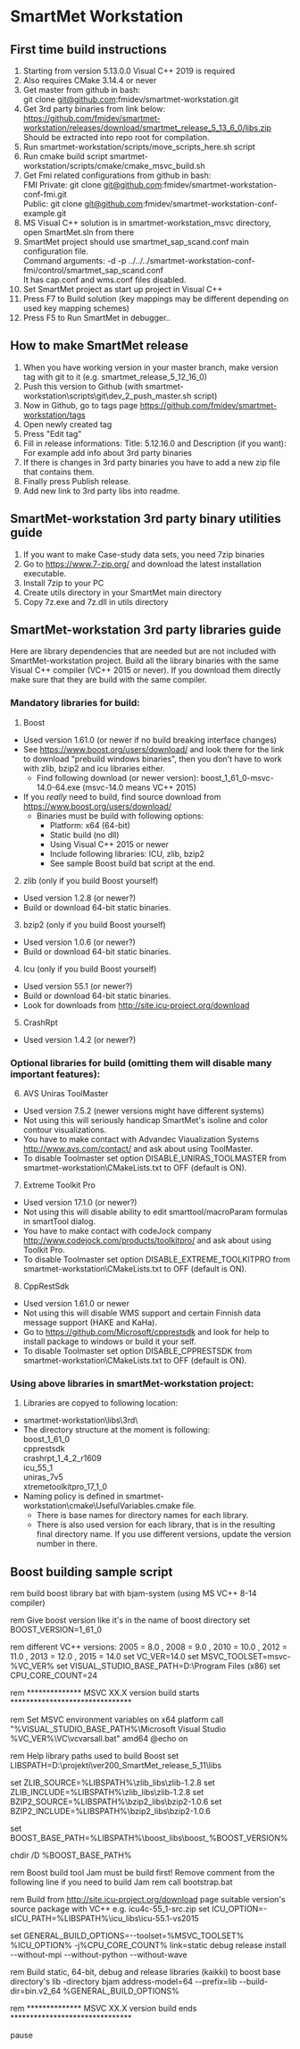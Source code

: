 # SmartMet Workstation

## First time build instructions

1. Starting from version 5.13.0.0 Visual C++ 2019 is required
2. Also requires CMake 3.14.4 or never
3. Get master from github in bash:
  <br>git clone git@github.com:fmidev/smartmet-workstation.git
4. Get 3rd party binaries from link below:
 <br>https://github.com/fmidev/smartmet-workstation/releases/download/smartmet_release_5_13_6_0/libs.zip
 <br>Should be extracted into repo root for compilation.
5. Run smartmet-workstation/scripts/move_scripts_here.sh script
6. Run cmake build script smartmet-workstation/scripts/cmake/cmake_msvc_build.sh
7. Get Fmi related configurations from github in bash:
  <br>FMI Private: git clone git@github.com:fmidev/smartmet-workstation-conf-fmi.git
  <br>Public: git clone git@github.com:fmidev/smartmet-workstation-conf-example.git
8. MS Visual C++ solution is in smartmet-workstation_msvc directory, open SmartMet.sln from there
9. SmartMet project should use smartmet_sap_scand.conf main configuration file. 
 <br>Command arguments: -d -p ../../../smartmet-workstation-conf-fmi/control/smartmet_sap_scand.conf
 <br>It has cap.conf and wms.conf files disabled.
10. Set SmartMet project as start up project in Visual C++
11. Press F7 to Build solution (key mappings may be different depending on used key mapping schemes)
12. Press F5 to Run SmartMet in debugger..

## How to make SmartMet release

1. When you have working version in your master branch, make version tag with git to it (e.g. smartmet_release_5_12_16_0)
2. Push this version to Github (with smartmet-workstation\scripts\git\dev_2_push_master.sh script)
3. Now in Github, go to tags page https://github.com/fmidev/smartmet-workstation/tags
4. Open newly created tag
5. Press "Edit tag"
6. Fill in release informations: Title: 5.12.16.0 and Description (if you want): For example add info about 3rd party binaries 
7. If there is changes in 3rd party binaries you have to add a new zip file that contains them.
8. Finally press Publish release.
9. Add new link to 3rd party libs into readme.

## SmartMet-workstation 3rd party binary utilities guide

1. If you want to make Case-study data sets, you need 7zip binaries
2. Go to https://www.7-zip.org/ and download the latest installation executable.
3. Install 7zip to your PC
4. Create utils directory in your SmartMet main directory
5. Copy 7z.exe and 7z.dll in utils directory

## SmartMet-workstation 3rd party libraries guide

Here are library dependencies that are needed but are not included with SmartMet-workstation project.
Build all the library binaries with the same Visual C++ compiler (VC++ 2015 or never). If you download them directly make sure that they are build with the same compiler.

### Mandatory libraries for build:
1. Boost
 - Used version 1.61.0 (or newer if no build breaking interface changes)
 - See https://www.boost.org/users/download/ and look there for the link to download "prebuild windows binaries", then you don't have to work with zlib, bzip2 and icu libraries either.
   - Find following download (or newer version): boost_1_61_0-msvc-14.0-64.exe (msvc-14.0 means VC++ 2015)
 - If you *really* need to build, find source download from https://www.boost.org/users/download/
   - Binaries must be build with following options:
     - Platform: x64 (64-bit)
     - Static build (no dll)
     - Using Visual C++ 2015 or newer
     - Include following libraries: ICU, zlib, bzip2
     - See sample Boost build bat script at the end.
2. zlib (only if you build Boost yourself)
 - Used version 1.2.8 (or newer?)
 - Build or download 64-bit static binaries.
3. bzip2 (only if you build Boost yourself)
 - Used version 1.0.6 (or newer?)
 - Build or download 64-bit static binaries.
4. Icu (only if you build Boost yourself)
 - Used version 55.1 (or newer?)
 - Build or download 64-bit static binaries.
 - Look for downloads from http://site.icu-project.org/download
5. CrashRpt
 - Used version 1.4.2 (or newer?)

### Optional libraries for build (omitting them will disable many important features):
6. AVS Uniras ToolMaster
 - Used version 7.5.2 (newer versions might have different systems)
 - Not using this will seriously handicap SmartMet's isoline and color contour visualizations.
 - You have to make contact with Advandec Viaualization Systems http://www.avs.com/contact/ and ask about using ToolMaster.
 - To disable Toolmaster set option DISABLE_UNIRAS_TOOLMASTER from smartmet-workstation\CMakeLists.txt to OFF (default is ON).
7. Extreme Toolkit Pro
 - Used version 17.1.0 (or newer?)
 - Not using this will disable ability to edit smarttool/macroParam formulas in smartTool dialog.
 - You have to make contact with codeJock company http://www.codejock.com/products/toolkitpro/ and ask about using Toolkit Pro.
 - To disable Toolmaster set option DISABLE_EXTREME_TOOLKITPRO from smartmet-workstation\CMakeLists.txt to OFF (default is ON).
8. CppRestSdk
 - Used version 1.61.0 or newer
 - Not using this will disable WMS support and certain Finnish data message support (HAKE and KaHa).
 - Go to https://github.com/Microsoft/cpprestsdk and look for help to install package to windows or build it your self.
 - To disable Toolmaster set option DISABLE_CPPRESTSDK from smartmet-workstation\CMakeLists.txt to OFF (default is ON).

### Using above libraries in smartMet-workstation project:
1. Libraries are copyed to following location:
 - smartmet-workstation\libs\3rd\
 - The directory structure at the moment is following:
		<br>boost_1_61_0
		<br>cpprestsdk
		<br>crashrpt_1_4_2_r1609
		<br>icu_55_1
		<br>uniras_7v5
		<br>xtremetoolkitpro_17_1_0
 - Naming policy is defined in smartmet-workstation\cmake\UsefulVariables.cmake file.
   - There is base names for directory names for each library. 
   - There is also used version for each library, that is in the resulting final directory name. If you use different versions, update the version number in there.
 
 
## Boost building sample script

rem build boost library bat with bjam-system (using MS VC++ 8-14 compiler)

rem Give boost version like it's in the name of boost directory
set BOOST_VERSION=1_61_0

rem different VC++ versions: 2005 = 8.0 , 2008 = 9.0 , 2010 = 10.0 , 2012 = 11.0 , 2013 = 12.0 , 2015 = 14.0
set VC_VER=14.0
set MSVC_TOOLSET=msvc-%VC_VER%
set VISUAL_STUDIO_BASE_PATH=D:\Program Files (x86)
set CPU_CORE_COUNT=24

rem ************** MSVC XX.X version build starts *******************************

rem Set MSVC environment variables on x64 platform
call "%VISUAL_STUDIO_BASE_PATH%\Microsoft Visual Studio %VC_VER%\VC\vcvarsall.bat" amd64
@echo on

rem Help library paths used to build Boost
set LIBSPATH=D:\projekti\ver200_SmartMet_release_5_11\libs

set ZLIB_SOURCE=%LIBSPATH%\zlib_libs\zlib-1.2.8
set ZLIB_INCLUDE=%LIBSPATH%\zlib_libs\zlib-1.2.8
set BZIP2_SOURCE=%LIBSPATH%\bzip2_libs\bzip2-1.0.6
set BZIP2_INCLUDE=%LIBSPATH%\bzip2_libs\bzip2-1.0.6

set BOOST_BASE_PATH=%LIBSPATH%\boost_libs\boost_%BOOST_VERSION%

chdir /D %BOOST_BASE_PATH%

rem Boost build tool Jam must be build first! Remove comment from the following line if you need to build Jam
rem call bootstrap.bat

rem Build from http://site.icu-project.org/download page suitable version's source package with VC++ e.g. icu4c-55_1-src.zip
set ICU_OPTION=-sICU_PATH=%LIBSPATH%\icu_libs\icu-55.1-vs2015

set GENERAL_BUILD_OPTIONS=--toolset=%MSVC_TOOLSET% %ICU_OPTION% -j%CPU_CORE_COUNT% link=static debug release install --without-mpi --without-python --without-wave

rem Build static, 64-bit, debug and release libraries (kaikki) to boost base directory's lib -directory
bjam address-model=64 --prefix=lib --build-dir=bin.v2_64 %GENERAL_BUILD_OPTIONS%

rem ************** MSVC XX.X version build ends *******************************

pause

